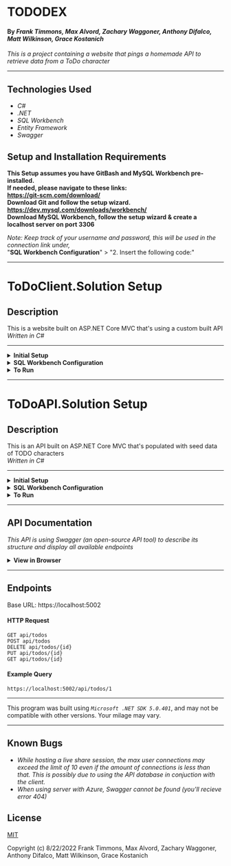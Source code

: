 # TODODEX
 
#### By _**Frank Timmons, Max Alvord, Zachary Waggoner, Anthony Difalco, Matt Wilkinson, Grace Kostanich**_  
 
_This is a project containing a website that pings a homemade API to retrieve data from a ToDo character_  
 
---
 
## Technologies Used
 
* _C#_
* _.NET_
* _SQL Workbench_
* _Entity Framework_
* _Swagger_
 
## Setup and Installation Requirements
**This Setup assumes you have GitBash and MySQL Workbench pre-installed.  
If needed, please navigate to these links:  
https://git-scm.com/download/  
Download Git and follow the setup wizard.  
https://dev.mysql.com/downloads/workbench/  
Download MySQL Workbench, follow the setup wizard & create a localhost server on port 3306**
 
 
*Note: Keep track of your username and password, this will be used in the connection link under,*  
"**SQL Workbench Configuration**" > "2. Insert the following code:"


---
# ToDoClient.Solution Setup

## Description
 
This is a website built on ASP.NET Core MVC that's using a custom built API   
_Written in C#_
 
---
 
 
<details>
<summary><strong>Initial Setup</strong></summary>
<ol>
<li>Copy the git repository url: https://github.com/FrankTimmons/TODODEX.Solution.git
<li>Open a terminal and navigate to your Desktop with <strong>cd</strong> command
<li>Run,  
<strong>$ git clone https://github.com/FrankTimmons/TODODEX.Solution.git</strong>
<li>In the terminal, navigate to the main root directory, "TODODEX.Solution".
<li> Navigate into the <em>projects</em> root directory, "ToDoClient.Solution".
<li>Move onto "SQL Workbench Configuration" instructions below to build the necessary database.
<br>
</details>
 
<details>
<summary><strong>SQL Workbench Configuration</strong></summary>
<ol>
<li>Create an appsettings.json file in the "ToDoClient" directory  
   <pre>ToDoClient.Solution
   └── appsettings.json</pre>
 
<li> Insert the following code: <br>
 
<pre>
{
  "Logging": {
    "LogLevel": {
      "Default": "Information",
      "Microsoft": "Warning",
      "Microsoft.Hosting.Lifetime": "Information"
    }
  },
  "AllowedHosts": "*",
  "ConnectionStrings": {
    "DefaultConnection": "Server=localhost;Port=3306;database=tododex_users;uid=[YOUR-USERNAME-HERE];pwd=[YOUR-PASSWORD-HERE];"
  }
}
</pre>
<small>*Note: you must include your password in the code block section labeled "YOUR-PASSWORD-HERE".</small><br>
<small>**Note: you must include your username in the code block section labeled "YOUR-USERNAME-HERE".</small><br>
<small>***Note: if you plan to push this cloned project to a public-facing repository, remember to add the appsettings.json file to your .gitignore before doing so.</small>
 
<li>In root directory of the project folder "ToDoClient.Solution", run  
<strong>$ dotnet ef migrations add restoreDatabase</strong>
<li>Then run <strong>$ dotnet ef database update</strong>
 
<ol>
  <li>Open SQL Workbench.
  <li>Navigate to "tododex_users" schema.
  <li>Click the drop down, select "Tables" drop down.
  <li>Verify the table, you should see <strong>tododex_users</strong>.
 
</details>
 
<details>
<summary><strong>To Run</strong></summary>
Navigate to:  
   <pre>TODODEX.Solution
   └── ToDoClient.Solution
      </pre>
 
 
Run ```$ dotnet restore``` in the terminal.<br>
Run ```$ dotnet run``` in the terminal.
</details>

---

# ToDoAPI.Solution Setup

## Description
 
This is an API built on ASP.NET Core MVC that's populated with seed data of TODO characters   
_Written in C#_
 
 ---
 
 
<details>
<summary><strong>Initial Setup</strong></summary>
<ol>
<li>Copy the git repository url: https://github.com/FrankTimmons/TODODEX.Solution.git
<li>Open a terminal and navigate to your Desktop with <strong>cd</strong> command
<li>Run,  
<strong>$ git clone https://github.com/FrankTimmons/TODODEX.Solution.git</strong>
<li>In the terminal, navigate to the main root directory, "TODODEX.Solution".
<li> Navigate into the <em>projects</em> root directory, "ToDoAPI.Solution".
<li>Move onto "SQL Workbench Configuration" instructions below to build the necessary database.
<br>
</details>
 
<details>
<summary><strong>SQL Workbench Configuration</strong></summary>
<ol>
<li>Create an appsettings.json file in the "ToDoAPI" directory  
   <pre>ToDoAPI.Solution
   └── appsettings.json</pre>
 
<li> Insert the following code: <br>
 
<pre>
{
  "Logging": {
    "LogLevel": {
      "Default": "Information",
      "Microsoft": "Warning",
      "Microsoft.Hosting.Lifetime": "Information"
    }
  },
  "AllowedHosts": "*",
  "ConnectionStrings": {
    "DefaultConnection": "Server=localhost;Port=3306;database=todoapi;uid=[YOUR-USERNAME-HERE];pwd=[YOUR-PASSWORD-HERE];"
  }
}
</pre>

<small>*Note: you must include your password in the code block section labeled "YOUR-PASSWORD-HERE".</small><br>
<small>**Note: you must include your username in the code block section labeled "YOUR-USERNAME-HERE".</small><br>
<small>***Note: if you plan to push this cloned project to a public-facing repository, remember to add the appsettings.json file to your .gitignore before doing so.</small>
 
<li>In root directory of the project folder "ToDoAPI", run  
<strong>$ dotnet ef migrations add restoreDatabase</strong>
<li>Then run <strong>$ dotnet ef database update</strong>
 
<ol>
  <li>Open SQL Workbench.
  <li>Navigate to "todoapi" schema.
  <li>Click the drop down, select "Tables" drop down.
  <li>Verify the table, you should see <strong>todoapi</strong>.
 
</details>
 
<details>
<summary><strong>To Run</strong></summary>
Navigate to:  
   <pre>TODODEX.Solution
   └── ToDoAPI.Solution
      </pre>
 
 
Run ```$ dotnet restore``` in the terminal.<br>
Run ```$ dotnet run``` in the terminal.
</details>
 
---
## API Documentation
_This API is using Swagger (an open-source API tool) to describe its structure and display all available endpoints_
 
<details>
<summary><strong>View in Browser</strong></summary>
<ol>
<li> Follow the project <strong>Setup and Installation Requirements</strong> above then run the application in a terminal inside the projects root directory with  
 
```$ dotnet run```
<li> Open the application in a browser by selecting the provided link in your terminal  
 
(Ex:|| https://localhost:5002)
 
<li> Add <strong>"/swagger"</strong> to the end of the URL path to view API structure and all endpoints    
 
(Ex:|| https://localhost:5002/swagger)
 
<br>
</details>
 
---
## Endpoints
 
Base URL: https://localhost:5002
 
#### HTTP Request
 
```
GET api/todos
POST api/todos
DELETE api/todos/{id}
PUT api/todos/{id}
GET api/todos/{id}
```
 
#### Example Query
 
```
https://localhost:5002/api/todos/1
```
 
---
 
This program was built using *`Microsoft .NET SDK 5.0.401`*, and may not be compatible with other versions. Your milage may vary.
 
---
 
## Known Bugs
 
* _While hosting a live share session, the max user connections may exceed the limit of 10 even if the amount of connections is less than that. This is possibly due to using the API database in conjuction with the client._
* _When using server with Azure, Swagger cannot be found (you'll recieve error 404)_
 
## License
 
[MIT](https://opensource.org/osd)

Copyright (c) 8/22/2022 Frank Timmons, Max Alvord, Zachary Waggoner, Anthony Difalco, Matt Wilkinson, Grace Kostanich

